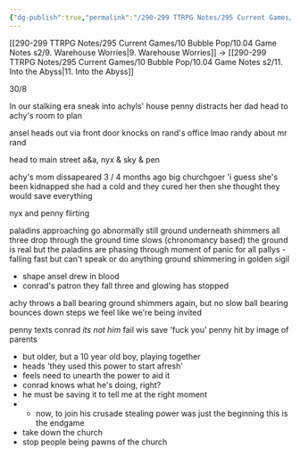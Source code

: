 ```yaml
---
{"dg-publish":true,"permalink":"/290-299 TTRPG Notes/295 Current Games/10 Bubble Pop/10.04 Game Notes s2/10. A Hole in the Earth/"}
---
```



[[290-299 TTRPG Notes/295 Current Games/10 Bubble Pop/10.04 Game Notes s2/9. Warehouse Worries\|9. Warehouse Worries]] -> [[290-299 TTRPG Notes/295 Current Games/10 Bubble Pop/10.04 Game Notes s2/11. Into the Abyss\|11. Into the Abyss]]

30/8

In our stalking era
sneak into achyls' house
	penny distracts her dad
	head to achy's room to plan

ansel heads out via front door
	knocks on rand's office
	lmao randy about mr rand

head to main street
a&a, nyx & sky & pen

achy's mom dissapeared 3 / 4 months ago
	big churchgoer
	'i guess she's been kidnapped
	she had a cold and they cured her
	then she thought they would save everything

nyx and penny flirting

paladins approaching
go abnormally still
ground underneath shimmers
all three drop through the ground
time slows (chronomancy based)
the ground is real but the paladins are phasing through
moment of panic for all pallys - falling fast but can't speak or do anything
ground shimmering in golden sigil
- shape ansel drew in blood
- conrad's patron
they fall three and glowing has stopped

achy throws a ball bearing
ground shimmers again, but no slow
ball bearing bounces down steps
we feel like we're being invited

penny texts conrad
_its not him_
fail wis save
'fuck you'
penny hit by image of parents
- but older, but a 10 year old boy, playing together
- heads 'they used this power to start afresh'
- feels need to unearth the power to aid it
- conrad knows what he's doing, right?
- he must be saving it to tell me at the right moment
- - now, to join his crusade
stealing power was just the beginning
this is the endgame
- take down the church
- stop people being pawns of the church


